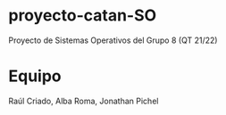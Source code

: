 # proyecto-catan-SO
Proyecto de Sistemas Operativos del Grupo 8 (QT 21/22)

# Equipo

Raúl Criado, Alba Roma, Jonathan Pichel
